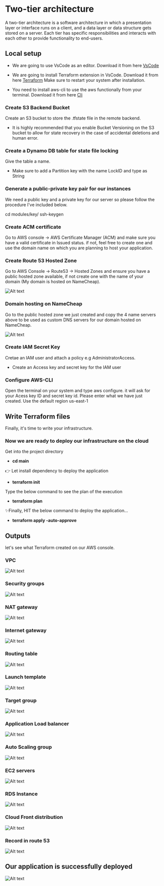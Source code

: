 # Two-tier architecture
A two-tier architecture is a software architecture in which a presentation layer or interface runs on a client, and a data layer or data structure gets stored on a server. Each tier has specific responsibilities and interacts with each other to provide functionality to end-users.

## Local setup

- We are going to use VsCode as an editor. Download it from here [VsCode](https://code.visualstudio.com/) 

- We are going to install Terraform extension in VsCode. Download it from here [Terraform](https://developer.hashicorp.com/terraform/downloads) Make sure to restart your system after installation.


- You need to install aws-cli to use the aws functionally from your terminal. Download it from here [Cli](https://docs.aws.amazon.com/cli/latest/userguide/getting-started-install.html)

### Create S3 Backend Bucket
Create an S3 bucket to store the .tfstate file in the remote backend.
- It is highly recommended that you enable Bucket Versioning on the S3 bucket to allow for state recovery in the case of accidental deletions and human error.

### Create a Dynamo DB table for state file locking
Give the table a name.
- Make sure to add a Partition key with the name LockID and type as String

### Generate a public-private key pair for our instances
We need a public key and a private key for our server so please follow the procedure I've included below.

cd modules/key/
ssh-keygen

### Create ACM certificate
Go to AWS console -> AWS Certificate Manager (ACM) and make sure you have a valid certificate in Issued status. if not, feel free to create one and use the domain name on which you are planning to host your application.

### Create Route 53 Hosted Zone
Go to AWS Console -> Route53 -> Hosted Zones and ensure you have a public hosted zone available, if not create one with the name of your domain (My domain is hosted on NameCheap).

![Alt text](./picture/4n.JPG)

### Domain hosting on NameCheap
Go to the public hosted zone we just created and copy the 4 name servers above to be used as custom DNS servers for our domain hosted on NameCheap.

![Alt text](./picture/n.JPG)

### Create IAM Secret Key
Cretae an IAM user and attach a policy e.g AdministratorAccess.
- Create an Access key and secret key for the IAM user

### Configure AWS-CLI
Open the terminal on your system and type aws configure. it will ask for your Acess key ID and secret key id. Please enter what we have just created. Use the default region us-east-1 


## Write Terraform files
Finally, it's time to write your infrastructure.

### Now we are ready to deploy our infrastructure on the cloud

Get into the project directory
- **cd main**

👉 Let install dependency to deploy the application
- **terraform init** 

Type the below command to see the plan of the execution
- **terraform plan**

✨Finally, HIT the below command to deploy the application...
- **terraform apply -auto-approve**

## Outputs
let's see what Terraform created on our AWS console.

### VPC
![Alt text](./picture/vpc.JPG)

### Security groups
![Alt text](./picture/sg.JPG)

### NAT gateway
![Alt text](./picture/nat.JPG)

### Internet gateway
![Alt text](./picture/igw.JPG)

### Routing table
![Alt text](./picture/rt.JPG)

### Launch template
![Alt text](./picture/lt.JPG)

### Target group
![Alt text](./picture/tg.JPG)

### Application Load balancer
![Alt text](./picture/lb.JPG)

### Auto Scaling group
![Alt text](./picture/asg.JPG)

### EC2 servers
![Alt text](./picture/ec2.JPG)

### RDS Instance
![Alt text](./picture/db.JPG)

### Cloud Front distribution
![Alt text](./picture/cf.JPG)

### Record in route 53
![Alt text](./picture/record.JPG)


## Our application is successfully deployed
![Alt text](./picture/output.JPG)